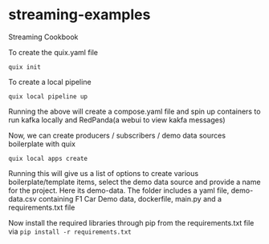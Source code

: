 # streaming-examples
Streaming Cookbook

To create the quix.yaml file

```quix init```

To create a local pipeline

```quix local pipeline up```

Running the above will create a compose.yaml file and spin up containers to run kafka locally and RedPanda(a webui to view kakfa messages)

Now, we can create producers / subscribers / demo data sources boilerplate with quix

```quix local apps create```

Running this  will give us a list of options to create various boilerplate/template items, select the demo data source and provide a name for the project. Here its demo-data. The folder includes a yaml file, demo-data.csv containing F1 Car Demo data, dockerfile, main.py and a requirements.txt file

Now install the required libraries through pip from the requirements.txt file via `pip install -r requirements.txt`